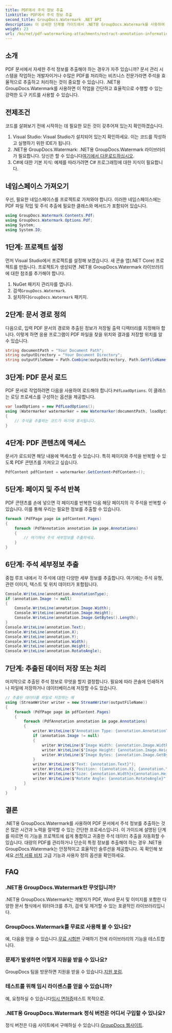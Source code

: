 ```yaml
---
title: PDF에서 주석 정보 추출
linktitle: PDF에서 주석 정보 추출
second_title: GroupDocs.Watermark .NET API
description: 이 상세한 단계별 가이드에서 .NET용 GroupDocs.Watermark를 사용하여 PDF 문서에서 주석 정보를 추출하는 방법을 알아보세요.
weight: 23
url: /ko/net/pdf-watermarking-attachments/extract-annotation-information-pdf/
---
```

## 소개
PDF 문서에서 자세한 주석 정보를 추출해야 하는 경우가 자주 있습니까? 문서 관리 시스템을 작업하는 개발자이거나 수많은 PDF를 처리하는 비즈니스 전문가라면 주석을 효율적으로 추출하고 처리하는 것이 중요할 수 있습니다. .NET용 GroupDocs.Watermark를 사용하면 이 작업을 간단하고 효율적으로 수행할 수 있는 강력한 도구 키트를 사용할 수 있습니다.
## 전제조건
코드를 살펴보기 전에 시작하는 데 필요한 모든 것이 갖추어져 있는지 확인하겠습니다.
1. Visual Studio: Visual Studio가 설치되어 있는지 확인하세요. 이는 코드를 작성하고 실행하기 위한 IDE가 됩니다.
2.  .NET용 GroupDocs.Watermark: .NET용 GroupDocs.Watermark 라이브러리가 필요합니다. 당신은 할 수 있습니다[여기에서 다운로드하십시오](https://releases.groupdocs.com/Watermark/net/).
3. C#에 대한 기본 지식: 예제를 따라가려면 C# 프로그래밍에 대한 지식이 필요합니다.
## 네임스페이스 가져오기
우선, 필요한 네임스페이스를 프로젝트로 가져와야 합니다. 이러한 네임스페이스에는 PDF 파일 작업 및 주석 추출에 필요한 클래스와 메서드가 포함되어 있습니다.
```csharp
using GroupDocs.Watermark.Contents.Pdf;
using GroupDocs.Watermark.Options.Pdf;
using System;
using System.IO;
```
## 1단계: 프로젝트 설정
먼저 Visual Studio에서 프로젝트를 설정해 보겠습니다. 새 콘솔 앱(.NET Core) 프로젝트를 만듭니다. 프로젝트가 생성되면 .NET용 GroupDocs.Watermark 라이브러리에 대한 참조를 추가해야 합니다.
1. NuGet 패키지 관리자를 엽니다.
2.  검색`GroupDocs.Watermark`.
3.  설치하다`GroupDocs.Watermark` 패키지.
## 2단계: 문서 경로 정의
다음으로, 입력 PDF 문서의 경로와 추출된 정보가 저장될 출력 디렉터리를 지정해야 합니다. 이렇게 하면 응용 프로그램이 PDF 파일을 찾을 위치와 결과를 저장할 위치를 알 수 있습니다.
```csharp
string documentPath = "Your Document Path";
string outputDirectory = "Your Document Directory";
string outputFileName = Path.Combine(outputDirectory, Path.GetFileName(documentPath));
```
## 3단계: PDF 문서 로드
 PDF 문서로 작업하려면 다음을 사용하여 로드해야 합니다.`PdfLoadOptions`. 이 클래스는 로딩 프로세스를 구성하는 옵션을 제공합니다.
```csharp
var loadOptions = new PdfLoadOptions();
using (Watermarker watermarker = new Watermarker(documentPath, loadOptions))
{
    // 주석을 추출하는 코드가 여기에 표시됩니다.
}
```
## 4단계: PDF 콘텐츠에 액세스
문서가 로드되면 해당 내용에 액세스할 수 있습니다. 특히 페이지와 주석을 반복할 수 있도록 PDF 콘텐츠를 가져오고 싶습니다.
```csharp
PdfContent pdfContent = watermarker.GetContent<PdfContent>();
```
## 5단계: 페이지 및 주석 반복
PDF 콘텐츠를 손에 넣으면 각 페이지를 반복한 다음 해당 페이지의 각 주석을 반복할 수 있습니다. 이를 통해 우리는 필요한 정보를 추출할 수 있습니다.
```csharp
foreach (PdfPage page in pdfContent.Pages)
{
    foreach (PdfAnnotation annotation in page.Annotations)
    {
        // 여기에서 주석 세부정보를 추출하세요.
    }
}
```
## 6단계: 주석 세부정보 추출
중첩 루프 내에서 각 주석에 대한 다양한 세부 정보를 추출합니다. 여기에는 주석 유형, 관련 이미지, 텍스트 및 위치 데이터가 포함됩니다.
```csharp
Console.WriteLine(annotation.AnnotationType);
if (annotation.Image != null)
{
    Console.WriteLine(annotation.Image.Width);
    Console.WriteLine(annotation.Image.Height);
    Console.WriteLine(annotation.Image.GetBytes().Length);
}
Console.WriteLine(annotation.Text);
Console.WriteLine(annotation.X);
Console.WriteLine(annotation.Y);
Console.WriteLine(annotation.Width);
Console.WriteLine(annotation.Height);
Console.WriteLine(annotation.RotateAngle);
```
## 7단계: 추출된 데이터 저장 또는 처리
마지막으로 추출된 주석 정보로 무엇을 할지 결정합니다. 필요에 따라 콘솔에 인쇄하거나 파일에 저장하거나 데이터베이스에 저장할 수도 있습니다.
```csharp
// 추출된 데이터를 파일로 저장하는 예
using (StreamWriter writer = new StreamWriter(outputFileName))
{
    foreach (PdfPage page in pdfContent.Pages)
    {
        foreach (PdfAnnotation annotation in page.Annotations)
        {
            writer.WriteLine($"Annotation Type: {annotation.AnnotationType}");
            if (annotation.Image != null)
            {
                writer.WriteLine($"Image Width: {annotation.Image.Width}");
                writer.WriteLine($"Image Height: {annotation.Image.Height}");
                writer.WriteLine($"Image Bytes: {annotation.Image.GetBytes().Length}");
            }
            writer.WriteLine($"Text: {annotation.Text}");
            writer.WriteLine($"Position: ({annotation.X}, {annotation.Y})");
            writer.WriteLine($"Size: {annotation.Width}x{annotation.Height}");
            writer.WriteLine($"Rotate Angle: {annotation.RotateAngle}");
        }
    }
}
```
## 결론
.NET용 GroupDocs.Watermark를 사용하여 PDF 문서에서 주석 정보를 추출하는 것은 많은 시간과 노력을 절약할 수 있는 간단한 프로세스입니다. 이 가이드에 설명된 단계를 따르면 이 기능을 프로젝트에 쉽게 통합하고 귀중한 주석 데이터 추출을 자동화할 수 있습니다.
 대량의 PDF를 관리하거나 단순히 특정 정보를 추출해야 하는 경우 .NET용 GroupDocs.Watermark는 안정적이고 효율적인 솔루션을 제공합니다. 꼭 확인해 보세요.[선적 서류 비치](https://tutorials.groupdocs.com/Watermark/net/) 고급 기능과 사용자 정의 옵션을 확인하세요.
## FAQ
### .NET용 GroupDocs.Watermark란 무엇입니까?
.NET용 GroupDocs.Watermark는 개발자가 PDF, Word 문서 및 이미지를 포함한 다양한 문서 형식에서 워터마크를 추가, 검색 및 제거할 수 있는 포괄적인 라이브러리입니다.
### GroupDocs.Watermark를 무료로 사용해 볼 수 있나요?
 예, 다음을 얻을 수 있습니다.[무료 시험판](https://releases.groupdocs.com/) 구매하기 전에 라이브러리의 기능을 테스트합니다.
### 문제가 발생하면 어떻게 지원을 받을 수 있나요?
 GroupDocs 팀을 방문하면 지원을 받을 수 있습니다.[지원 포럼](https://forum.groupdocs.com/c/watermark/19).
### 테스트를 위해 임시 라이센스를 얻을 수 있습니까?
 예, 요청하실 수 있습니다[임시 면허증](https://purchase.groupdocs.com/temporary-license/)테스트 목적으로.
### .NET용 GroupDocs.Watermark 정식 버전은 어디서 구입할 수 있나요?
 정식 버전은 다음 사이트에서 구매하실 수 있습니다.[GroupDocs 웹사이트](https://purchase.groupdocs.com/buy).